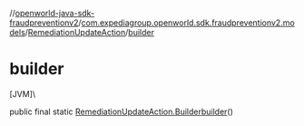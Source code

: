 //[openworld-java-sdk-fraudpreventionv2](../../../index.md)/[com.expediagroup.openworld.sdk.fraudpreventionv2.models](../index.md)/[RemediationUpdateAction](index.md)/[builder](builder.md)

# builder

[JVM]\

public final static [RemediationUpdateAction.Builder](-builder/index.md)[builder](builder.md)()
